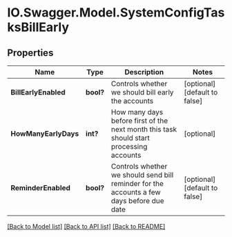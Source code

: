 # IO.Swagger.Model.SystemConfigTasksBillEarly
## Properties

Name | Type | Description | Notes
------------ | ------------- | ------------- | -------------
**BillEarlyEnabled** | **bool?** | Controls whether we should bill early the accounts | [optional] [default to false]
**HowManyEarlyDays** | **int?** | How many days before first of the next month this task should start processing accounts | [optional] 
**ReminderEnabled** | **bool?** | Controls whether we should send bill reminder for the accounts a few days before due date | [optional] [default to false]

[[Back to Model list]](../README.md#documentation-for-models) [[Back to API list]](../README.md#documentation-for-api-endpoints) [[Back to README]](../README.md)


